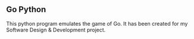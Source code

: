 ## Go Python
This python program emulates the game of Go. It has been created for my 
Software Design & Development project.